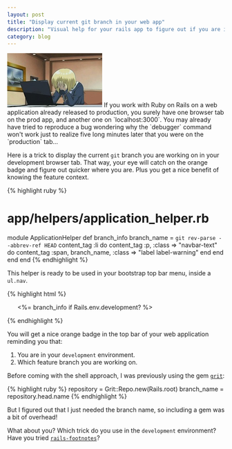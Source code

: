 ```yaml
---
layout: post
title: "Display current git branch in your web app"
description: "Visual help for your rails app to figure out if you are in development or production mode"
category: blog
---
```


<img class="inline pull-right" src="/images/posts/facepalm.jpg" alt="Computer Face Palm" />
If you work with Ruby on Rails on a web application already released to production,
you surely have one browser tab on the prod app, and another one on `localhost:3000`.
You may already have tried to reproduce a bug wondering why the `debugger` command won't
work just to realize five long minutes later that you were on the `production` tab...

Here is a trick to display the current `git` branch you are working on in your development
browser tab. That way, your eye will catch on the orange badge and figure out quicker where
you are. Plus you get a nice benefit of knowing the feature context.


{% highlight ruby %}
# app/helpers/application_helper.rb
module ApplicationHelper
  def branch_info
    branch_name = `git rev-parse --abbrev-ref HEAD`
    content_tag :li do
      content_tag :p, :class => "navbar-text" do
        content_tag :span, branch_name, :class => "label label-warning"
      end
    end
  end
end
{% endhighlight %}

This helper is ready to be used in your bootstrap top bar menu, inside a `ul.nav`.

{% highlight html %}
<!-- app/views/layout/application.html.erb -->
<div class="nav-collapse collapse">
  <ul class="nav">
    <%= branch_info if Rails.env.development? %>
  </ul>
</div>
{% endhighlight %}

You will get a nice orange badge in the top bar of your web application reminding
you that:

1. You are in your `development` environment.
2. Which feature branch you are working on.

Before coming with the shell approach, I was previously using the gem [`grit`](https://github.com/mojombo/grit):

{% highlight ruby %}
repository = Grit::Repo.new(Rails.root)
branch_name = repository.head.name
{% endhighlight %}

But I figured out that I just needed the branch name, so including a gem was a
bit of overhead!

What about you? Which trick do you use in the `development` environment? Have you tried
[`rails-footnotes`](https://github.com/josevalim/rails-footnotes)?